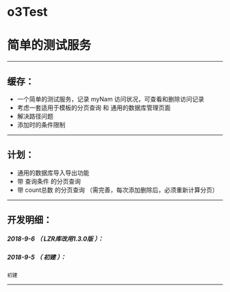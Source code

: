 # o3Test
简单的测试服务
=======

*******************************************************************

缓存：
-------------------------------------------------------------------

- 一个简单的测试服务，记录 myNam 访问状况，可查看和删除访问记录
- 考虑一套适用于模板的分页查询 和 通用的数据库管理页面
- 解决路径问题
- 添加时的条件限制

*******************************************************************


计划：
-------------------------------------------------------------------

- 通用的数据库导入导出功能
- 带 查询条件 的分页查询
- 带 count总数 的分页查询 （需完善，每次添加删除后，必须重新计算分页）

*******************************************************************


开发明细：
-------------------------------------------------------------------

##### 2018-9-6 （ LZR库改用1.3.0版 ）：

##### 2018-9-5 （ 初建 ）：
	初建

*******************************************************************
